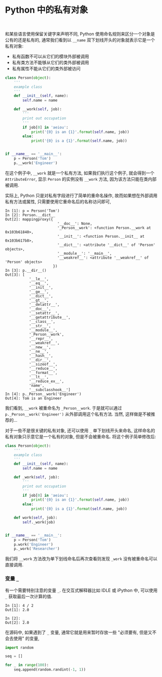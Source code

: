 # Python 中的私有对象

<br>

和某些语言使用保留关键字来声明不同, Python 使用命名规则来区分一个对象是公有的还是私有的,
通常我们看到以 `__name` 双下划线开头的对象就表示它是一个私有对象:

- 私有函数不可以从它们的模块外部被调用
- 私有类方法不能够从它们的类外部被调用
- 私有属性不能从它们的类外部被访问

```python
class Person(object):
    '''
    example class
    '''
    def __init__(self, name):
        self.name = name

    def __work(self, job):
        '''
        print out occupation
        '''
        if job[0] in 'aeiou':
            print('{0} is an {1}'.format(self.name, job))
        else:
            print('{0} is a {1}'.format(self.name, job))


if __name__ == '__main__':
    p = Person('Tom')
    p.__work('Engineer')
```

在这个例子中, `__work` 就是一个私有方法, 如果我们执行这个例子,
就会得到一个 `AttributeError`, 显示 `Person` 的实例没有 `__work` 方法,
因为该方法只能在类内部被调用.

实际上, Python 只是对私有字段进行了简单的重命名操作,
故而如果想在外部调用私有方法或属性, 只需要使用它重命名后的名称访问即可,

```
In [1]: p = Person('Tom')
In [2]: Person.__dict__
Out[2]: mappingproxy({
                        '__doc__': None,
                        '_Person__work': <function Person.__work at 0x103b61840>,
                        '__init__': <function Person.__init__ at 0x103b617b8>,
                        '__dict__': <attribute '__dict__' of 'Person' objects>,
                        '__module__': '__main__',
                        '__weakref__': <attribute '__weakref__' of 'Person' objects>
                      })
In [3]: p.__dir__()
Out[3]: [
           '__le__',
           '__eq__',
           '__init__',
           '__ge__',
           '__dict__',
           '__gt__',
           '__delattr__',
           '__doc__',
           '__setattr__',
           '__getattribute__',
           '__class__',
           '__str__',
           '__module__',
           '_Person__work',
           '__repr__',
           '__weakref__',
           '__new__',
           '__ne__',
           '__hash__',
           '__dir__',
           '__sizeof__',
           '__reduce__',
           '__format__',
           '__lt__',
           '__reduce_ex__',
           'name',
           '__subclasshook__']
In [4]: p._Person__work('Engineer')
Out[4]: Tom is an Engineer
```

我们看到, `__work` 被重命名为 `_Person__work`.
于是就可以通过 `p._Person__work('Engineer')` 从外部调用这个私有方法.
当然, 这样做是不被推荐的...

对于一些不是很关键的私有对象, 还可以使用 `_` 单下划线开头来命名,
这样命名的私有对象只示意它是一个私有的对象, 但是不会被重命名.
将这个例子简单修改后:

```python
class Person(object):
    '''
    example class
    '''
    def __init__(self, name):
        self.name = name

    def _work(self, job):
        '''
        print out occupation
        '''
        if job[0] in 'aeiou':
            print('{0} is an {1}'.format(self.name, job))
        else:
            print('{0} is a {1}'.format(self.name, job))

    def work(self, job):
        self._work(job)


if __name__ == '__main__':
    p = Person('Tom')
    p.work('Engineer')
    p._work('Researcher')
```

我们将 `__work` 方法改为单下划线命名后再次查看则发现 `_work` 没有被重命名可以直接调用.


### 变量 `_`

有一个需要特别注意的变量 `_`.
在交互式解释器比如 IDLE 或 iPython 中,
可以使用 `_` 获取最后一次计算的值.

```
In [1]: 4 / 2
Out[1]: 2.0

In [2]: _
Out[2]: 2.0
```

在源码中, 如果遇到了 `_` 变量,
通常它就是用来暂时存放一些 "必须要有, 但是又不会去使用" 的变量,

```python
import random

seq = []

for _ in range(100):
    seq.append(random.randint(-1, 1))
```
